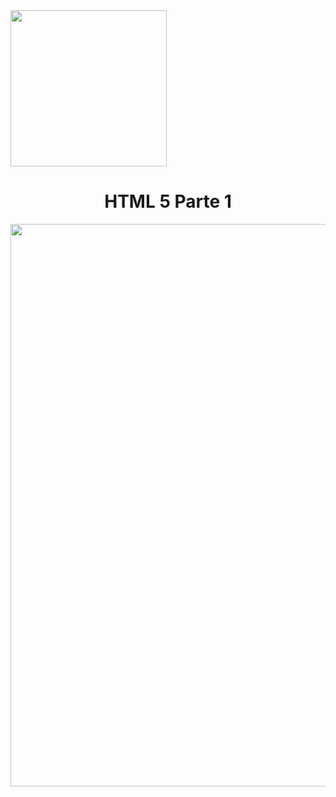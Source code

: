 <img src="https://cdn.areademembros.com/files/instancia_1851/image/zJINa5DlBsJZjPLggIECpBpfmiE7E9g8JAiMqfVK.png" width="250px"> 
<h1 align="center">
 HTML 5 Parte 1
</h1>
  <div align="center">
     <img src="https://github.com/paulinrs/onebitcodehtml5_1/assets/104467309/ee5573c6-4d1a-449b-bbad-27492118e382" width="900px">
  </div>

  

